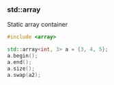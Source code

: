 ### std::array

Static array container

```c++
#include <array>

std::array<int, 3> a = {3, 4, 5};
a.begin();
a.end();
a.size();
a.swap(a2);
```